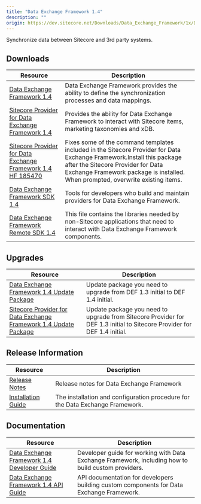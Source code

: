 ```yaml
---
title: "Data Exchange Framework 1.4"
description: ""
origin: https://dev.sitecore.net/Downloads/Data_Exchange_Framework/1x/Data_Exchange_Framework_1_4.aspx
---
```


Synchronize data between Sitecore and 3rd party systems.

## Downloads

 | Resource | Description |
 | --- | --- |
 | [Data Exchange Framework 1.4](https://scdp.blob.core.windows.net/downloads/Data%20Exchange%20Framework/1x/Data%20Exchange%20Framework%201%204/Secure/Data%20Exchange%20Framework%201.4.0%20rev.%20170419.zip) | Data Exchange Framework provides the ability to define the synchronization processes and data mappings. |
 | [Sitecore Provider for Data Exchange Framework 1.4](https://scdp.blob.core.windows.net/downloads/Data%20Exchange%20Framework/1x/Data%20Exchange%20Framework%201%204/Secure/Sitecore%20Provider%20for%20Data%20Exchange%20Framework%201.4.0%20rev.%20170419.zip) | Provides the ability for Data Exchange Framework to interact with Sitecore items, marketing taxonomies and xDB. |
 | [Sitecore Provider for Data Exchange Framework 1.4 HF 185470](https://scdp.blob.core.windows.net/downloads/Data%20Exchange%20Framework/1x/Data%20Exchange%20Framework%201%204/Secure/Sitecore%20Provider%20for%20Data%20Exchange%20Framework%201.4.0%20rev.%20170419%20HF%20185470.zip) | Fixes some of the command templates included in the Sitecore Provider for Data Exchange Framework.Install this package after the Sitecore Provider for Data Exchange Framework package is installed. When prompted, overwrite existing items. |
 | [Data Exchange Framework SDK 1.4](https://scdp.blob.core.windows.net/downloads/Data%20Exchange%20Framework/1x/Data%20Exchange%20Framework%201%204/Secure/Data%20Exchange%20Framework%20SDK%201.4.0%20rev.%20170419.zip) | Tools for developers who build and maintain providers for Data Exchange Framework. |
 | [Data Exchange Framework Remote SDK 1.4](https://scdp.blob.core.windows.net/downloads/Data%20Exchange%20Framework/1x/Data%20Exchange%20Framework%201%204/Secure/Data%20Exchange%20Framework%20Remote%20SDK%201.4.0%20rev.%20170419.zip) | This file contains the libraries needed by non-Sitecore applications that need to interact with Data Exchange Framework components. |

## Upgrades

 | Resource | Description |
 | --- | --- |
 | [Data Exchange Framework 1.4 Update Package](https://scdp.blob.core.windows.net/downloads/Data%20Exchange%20Framework/1x/Data%20Exchange%20Framework%201%204/Secure/Data%20Exchange%20Framework%201.4.0%20rev.%20170419%20update.update) | Update package you need to upgrade from DEF 1.3 initial to DEF 1.4 initial. |
 | [Sitecore Provider for Data Exchange Framework 1.4 Update Package](https://scdp.blob.core.windows.net/downloads/Data%20Exchange%20Framework/1x/Data%20Exchange%20Framework%201%204/Secure/Sitecore%20Provider%20for%20Data%20Exchange%20Framework%201.4.0%20rev.%20170419%20update.update) | Update package you need to upgrade from Sitecore Provider for DEF 1.3 initial to Sitecore Provider for DEF 1.4 initial. |

## Release Information

 | Resource | Description |
 | --- | --- |
 | [Release Notes](/downloads/Data_Exchange_Framework/1x/Data_Exchange_Framework_1_4/Release_Notes) | Release notes for Data Exchange Framework |
 | [Installation Guide](https://scdp.blob.core.windows.net/downloads/Data%20Exchange%20Framework/1x/Data%20Exchange%20Framework%201%204/Secure/Installation%20Guide%20Data%20Exchange%20Framework%2014a4.pdf) | The installation and configuration procedure for the Data Exchange Framework. |

## Documentation

 | Resource | Description |
 | --- | --- |
 | [Data Exchange Framework 1.4 Developer Guide](https://doc.sitecore.com/developers/def/v1.4/) | Developer guide for working with Data Exchange Framework, including how to build custom providers. |
 | [Data Exchange Framework 1.4 API Guide](https://scdp.blob.core.windows.net/downloads/Data%20Exchange%20Framework/1x/Data%20Exchange%20Framework%201%204/Secure/SitecoreDataExchangeAPIDocumentation14.chm) | API documentation for developers building custom components for Data Exchange Framework. |